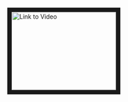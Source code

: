 <a href="http://www.youtube.com/watch?feature=player_embedded&v=QUu6Un_BNPQ 
" target="_blank"><img src="http://img.youtube.com/vi/QUu6Un_BNPQ/0.jpg" 
alt="Link to Video" width="240" height="180" border="10" /></a>
